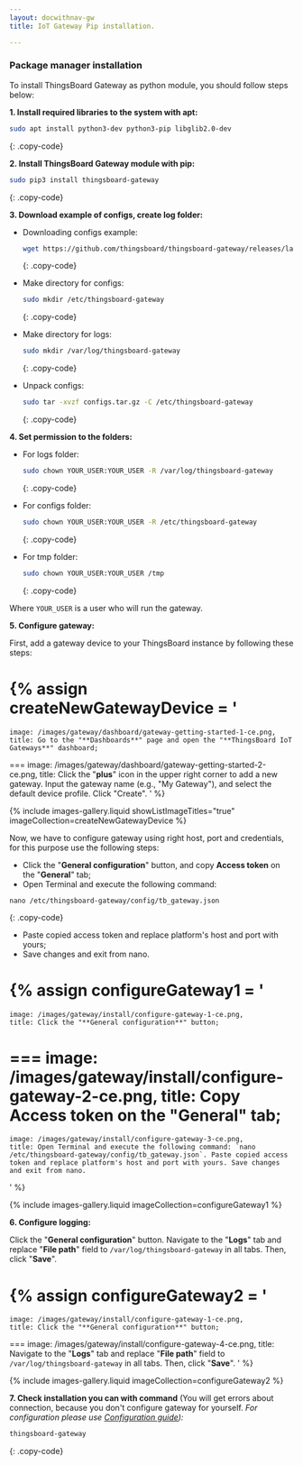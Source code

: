 ```yaml
---
layout: docwithnav-gw
title: IoT Gateway Pip installation.

---
```


### Package manager installation

To install ThingsBoard Gateway as python module, you should follow steps below:  

**1. Install required libraries to the system with apt:**  

```bash
sudo apt install python3-dev python3-pip libglib2.0-dev 
```
{: .copy-code}

**2. Install ThingsBoard Gateway module with pip:**  

```bash
sudo pip3 install thingsboard-gateway
```
{: .copy-code}

**3. Download example of configs, create log folder:**  

- Downloading configs example:  

  ```bash
  wget https://github.com/thingsboard/thingsboard-gateway/releases/latest/download/configs.tar.gz
  ```
  {: .copy-code}

- Make directory for configs:  
  ```bash
  sudo mkdir /etc/thingsboard-gateway
  ```
  {: .copy-code}

- Make directory for logs:  
  ```bash
  sudo mkdir /var/log/thingsboard-gateway
  ```
  {: .copy-code}

- Unpack configs:
  ```bash
  sudo tar -xvzf configs.tar.gz -C /etc/thingsboard-gateway
  ```
  {: .copy-code}


**4. Set permission to the folders:**

- For logs folder:
  ```bash
  sudo chown YOUR_USER:YOUR_USER -R /var/log/thingsboard-gateway
  ```
  {: .copy-code}

- For configs folder:
  ```bash
  sudo chown YOUR_USER:YOUR_USER -R /etc/thingsboard-gateway
  ```
  {: .copy-code}

- For tmp folder:
  ```bash
  sudo chown YOUR_USER:YOUR_USER /tmp
  ```
  {: .copy-code}

Where `YOUR_USER` is a user who will run the gateway.

**5. Configure gateway:**

First, add a gateway device to your ThingsBoard instance by following these steps:

{% assign createNewGatewayDevice = '
  ===
    image: /images/gateway/dashboard/gateway-getting-started-1-ce.png,
    title: Go to the "**Dashboards**" page and open the "**ThingsBoard IoT Gateways**" dashboard;
  ===
    image: /images/gateway/dashboard/gateway-getting-started-2-ce.png,
    title: Click the "**plus**" icon in the upper right corner to add a new gateway. Input the gateway name (e.g., "My Gateway"), and select the default device profile. Click "Create".
'
%}

{% include images-gallery.liquid showListImageTitles="true" imageCollection=createNewGatewayDevice %}

Now, we have to configure gateway using right host, port and credentials, for this purpose use the following steps:

- Click the "**General configuration**" button, and copy **Access token** on the "**General**" tab;
- Open Terminal and execute the following command:

```
nano /etc/thingsboard-gateway/config/tb_gateway.json
```
{: .copy-code}

- Paste copied access token and replace platform's host and port with yours;
- Save changes and exit from nano.

{% assign configureGateway1 = '
  ===
    image: /images/gateway/install/configure-gateway-1-ce.png,
    title: Click the "**General configuration**" button;
  ===
    image: /images/gateway/install/configure-gateway-2-ce.png,
    title: Copy **Access token** on the "**General**" tab;
  ===
    image: /images/gateway/install/configure-gateway-3-ce.png,
    title: Open Terminal and execute the following command: `nano /etc/thingsboard-gateway/config/tb_gateway.json`. Paste copied access token and replace platform's host and port with yours. Save changes and exit from nano.
'
%}

{% include images-gallery.liquid imageCollection=configureGateway1 %}

**6. Configure logging:**

Click the "**General configuration**" button. Navigate to the "**Logs**" tab and replace "**File path**" field to `/var/log/thingsboard-gateway` in all tabs. Then, click "**Save**".

{% assign configureGateway2 = '
  ===
    image: /images/gateway/install/configure-gateway-1-ce.png,
    title: Click the "**General configuration**" button;
  ===
    image: /images/gateway/install/configure-gateway-4-ce.png,
    title: Navigate to the "**Logs**" tab and replace "**File path**" field to `/var/log/thingsboard-gateway` in all tabs. Then, click "**Save**".
'
%}

{% include images-gallery.liquid imageCollection=configureGateway2 %}

**7. Check installation you can with command** (You will get errors about connection, because you don't configure gateway for yourself. *For configuration please use [Configuration guide](/docs/iot-gateway/configuration/)):*

```bash
thingsboard-gateway
```
{: .copy-code}